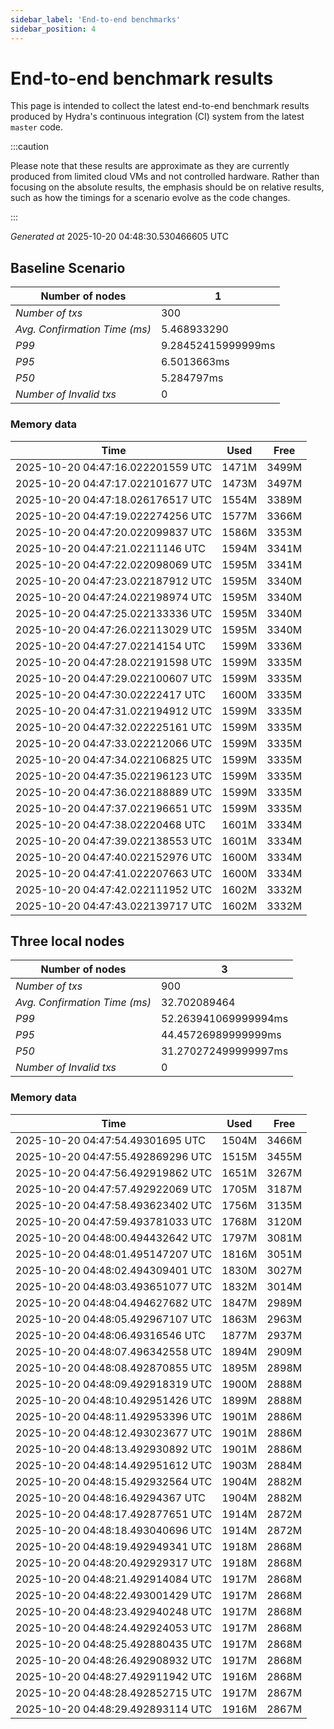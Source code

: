 ```yaml
--- 
sidebar_label: 'End-to-end benchmarks' 
sidebar_position: 4 
--- 
```


# End-to-end benchmark results 

This page is intended to collect the latest end-to-end benchmark  results produced by Hydra's continuous integration (CI) system from  the latest `master` code.

:::caution

Please note that these results are approximate  as they are currently produced from limited cloud VMs and not controlled hardware.  Rather than focusing on the absolute results,   the emphasis should be on relative results,  such as how the timings for a scenario evolve as the code changes.

:::

_Generated at_  2025-10-20 04:48:30.530466605 UTC


## Baseline Scenario



| Number of nodes |  1 | 
| -- | -- |
| _Number of txs_ | 300 |
| _Avg. Confirmation Time (ms)_ | 5.468933290 |
| _P99_ | 9.28452415999999ms |
| _P95_ | 6.5013663ms |
| _P50_ | 5.284797ms |
| _Number of Invalid txs_ | 0 |
      

### Memory data 

 | Time | Used | Free | 
|------------------------------------|------|------|
 | 2025-10-20 04:47:16.022201559 UTC | 1471M | 3499M | 
 | 2025-10-20 04:47:17.022101677 UTC | 1473M | 3497M | 
 | 2025-10-20 04:47:18.026176517 UTC | 1554M | 3389M | 
 | 2025-10-20 04:47:19.022274256 UTC | 1577M | 3366M | 
 | 2025-10-20 04:47:20.022099837 UTC | 1586M | 3353M | 
 | 2025-10-20 04:47:21.02211146 UTC | 1594M | 3341M | 
 | 2025-10-20 04:47:22.022098069 UTC | 1595M | 3341M | 
 | 2025-10-20 04:47:23.022187912 UTC | 1595M | 3340M | 
 | 2025-10-20 04:47:24.022198974 UTC | 1595M | 3340M | 
 | 2025-10-20 04:47:25.022133336 UTC | 1595M | 3340M | 
 | 2025-10-20 04:47:26.022113029 UTC | 1595M | 3340M | 
 | 2025-10-20 04:47:27.02214154 UTC | 1599M | 3336M | 
 | 2025-10-20 04:47:28.022191598 UTC | 1599M | 3335M | 
 | 2025-10-20 04:47:29.022100607 UTC | 1599M | 3335M | 
 | 2025-10-20 04:47:30.02222417 UTC | 1600M | 3335M | 
 | 2025-10-20 04:47:31.022194912 UTC | 1599M | 3335M | 
 | 2025-10-20 04:47:32.022225161 UTC | 1599M | 3335M | 
 | 2025-10-20 04:47:33.022212066 UTC | 1599M | 3335M | 
 | 2025-10-20 04:47:34.022106825 UTC | 1599M | 3335M | 
 | 2025-10-20 04:47:35.022196123 UTC | 1599M | 3335M | 
 | 2025-10-20 04:47:36.022188889 UTC | 1599M | 3335M | 
 | 2025-10-20 04:47:37.022196651 UTC | 1599M | 3335M | 
 | 2025-10-20 04:47:38.02220468 UTC | 1601M | 3334M | 
 | 2025-10-20 04:47:39.022138553 UTC | 1601M | 3334M | 
 | 2025-10-20 04:47:40.022152976 UTC | 1600M | 3334M | 
 | 2025-10-20 04:47:41.022207663 UTC | 1600M | 3334M | 
 | 2025-10-20 04:47:42.022111952 UTC | 1602M | 3332M | 
 | 2025-10-20 04:47:43.022139717 UTC | 1602M | 3332M | 


## Three local nodes



| Number of nodes |  3 | 
| -- | -- |
| _Number of txs_ | 900 |
| _Avg. Confirmation Time (ms)_ | 32.702089464 |
| _P99_ | 52.263941069999994ms |
| _P95_ | 44.45726989999999ms |
| _P50_ | 31.270272499999997ms |
| _Number of Invalid txs_ | 0 |
      

### Memory data 

 | Time | Used | Free | 
|------------------------------------|------|------|
 | 2025-10-20 04:47:54.49301695 UTC | 1504M | 3466M | 
 | 2025-10-20 04:47:55.492869296 UTC | 1515M | 3455M | 
 | 2025-10-20 04:47:56.492919862 UTC | 1651M | 3267M | 
 | 2025-10-20 04:47:57.492922069 UTC | 1705M | 3187M | 
 | 2025-10-20 04:47:58.493623402 UTC | 1756M | 3135M | 
 | 2025-10-20 04:47:59.493781033 UTC | 1768M | 3120M | 
 | 2025-10-20 04:48:00.494432642 UTC | 1797M | 3081M | 
 | 2025-10-20 04:48:01.495147207 UTC | 1816M | 3051M | 
 | 2025-10-20 04:48:02.494309401 UTC | 1830M | 3027M | 
 | 2025-10-20 04:48:03.493651077 UTC | 1832M | 3014M | 
 | 2025-10-20 04:48:04.494627682 UTC | 1847M | 2989M | 
 | 2025-10-20 04:48:05.492967107 UTC | 1863M | 2963M | 
 | 2025-10-20 04:48:06.49316546 UTC | 1877M | 2937M | 
 | 2025-10-20 04:48:07.496342558 UTC | 1894M | 2909M | 
 | 2025-10-20 04:48:08.492870855 UTC | 1895M | 2898M | 
 | 2025-10-20 04:48:09.492918319 UTC | 1900M | 2888M | 
 | 2025-10-20 04:48:10.492951426 UTC | 1899M | 2888M | 
 | 2025-10-20 04:48:11.492953396 UTC | 1901M | 2886M | 
 | 2025-10-20 04:48:12.493023677 UTC | 1901M | 2886M | 
 | 2025-10-20 04:48:13.492930892 UTC | 1901M | 2886M | 
 | 2025-10-20 04:48:14.492951612 UTC | 1903M | 2884M | 
 | 2025-10-20 04:48:15.492932564 UTC | 1904M | 2882M | 
 | 2025-10-20 04:48:16.49294367 UTC | 1904M | 2882M | 
 | 2025-10-20 04:48:17.492877651 UTC | 1914M | 2872M | 
 | 2025-10-20 04:48:18.493040696 UTC | 1914M | 2872M | 
 | 2025-10-20 04:48:19.492949341 UTC | 1918M | 2868M | 
 | 2025-10-20 04:48:20.492929317 UTC | 1918M | 2868M | 
 | 2025-10-20 04:48:21.492914084 UTC | 1917M | 2868M | 
 | 2025-10-20 04:48:22.493001429 UTC | 1917M | 2868M | 
 | 2025-10-20 04:48:23.492940248 UTC | 1917M | 2868M | 
 | 2025-10-20 04:48:24.492924053 UTC | 1917M | 2868M | 
 | 2025-10-20 04:48:25.492880435 UTC | 1917M | 2868M | 
 | 2025-10-20 04:48:26.492908932 UTC | 1917M | 2868M | 
 | 2025-10-20 04:48:27.492911942 UTC | 1916M | 2868M | 
 | 2025-10-20 04:48:28.492852715 UTC | 1917M | 2867M | 
 | 2025-10-20 04:48:29.492893114 UTC | 1916M | 2867M | 

